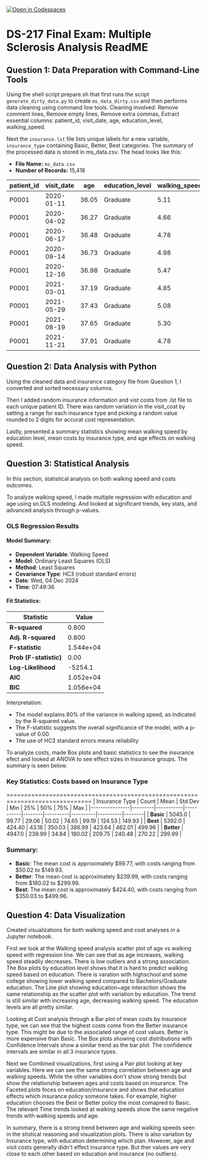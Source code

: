 [![Open in Codespaces](https://classroom.github.com/assets/launch-codespace-2972f46106e565e64193e422d61a12cf1da4916b45550586e14ef0a7c637dd04.svg)](https://classroom.github.com/open-in-codespaces?assignment_repo_id=16988355)

# DS-217 Final Exam: Multiple Sclerosis Analysis ReadME


## Question 1: Data Preparation with Command-Line Tools 

Using the shell script prepare.sh that first runs the script `generate_dirty_data.py` to create `ms_data_dirty.csv` and then performs data cleaning using command line tools.
Cleaning involved: Remove comment lines, Remove empty lines, Remove extra commas, Extract essential columns: patient_id, visit_date, age, education_level, walking_speed.

Next the `insurance.lst` file lists unique labels for a new variable, `insurance_type` containing Basic, Better, Best categories.
The summary of the processed data is stored in ms_data.csv. The head looks like this:
- **File Name:** `ms_data.csv`  
- **Number of Records:** 15,418  

| patient_id | visit_date  | age   | education_level | walking_speed |
|------------|-------------|-------|-----------------|---------------|
| P0001      | 2020-01-11  | 36.05 | Graduate        | 5.11          |
| P0001      | 2020-04-02  | 36.27 | Graduate        | 4.66          |
| P0001      | 2020-06-17  | 36.48 | Graduate        | 4.78          |
| P0001      | 2020-09-14  | 36.73 | Graduate        | 4.98          |
| P0001      | 2020-12-16  | 36.98 | Graduate        | 5.47          |
| P0001      | 2021-03-01  | 37.19 | Graduate        | 4.85          |
| P0001      | 2021-05-29  | 37.43 | Graduate        | 5.08          |
| P0001      | 2021-08-19  | 37.65 | Graduate        | 5.30          |
| P0001      | 2021-11-21  | 37.91 | Graduate        | 4.78          |


## Question 2: Data Analysis with Python 
Using the cleaned data and insurance category file from Question 1, I converted and sorted necessary columns.

Then I added random insurance information and vist costs from .lst file to each unique patient ID. There was random variation in the visit_cost by setting a range for each insurance type and picking a random value rounded to 2 digits for accurat cost representation.

Lastly, presented a summary statistics showing mean walking speed by education level, mean costs by insurance type, and age effects on walking speed.


## Question 3: Statistical Analysis
In this section, statistical analysis on both walking speed and costs outcomes.

To analyze walking speed, I made multiple regression with education and age using sn.OLS modeling. And looked at significant trends, key stats, and advanced analysis through p-values.

### OLS Regression Results

#### Model Summary:
- **Dependent Variable**: Walking Speed
- **Model**: Ordinary Least Squares (OLS)
- **Method**: Least Squares
- **Covariance Type**: HC3 (robust standard errors)
- **Date**: Wed, 04 Dec 2024
- **Time**: 07:49:36          

#### Fit Statistics:
| Statistic              | Value        |
|-------------------------|--------------|
| **R-squared**          | 0.800        |
| **Adj. R-squared**     | 0.800        |
| **F-statistic**        | 1.544e+04    |
| **Prob (F-statistic)** | 0.00         |
| **Log-Likelihood**     | -5254.1      |
| **AIC**                | 1.052e+04    |
| **BIC**                | 1.056e+04    |

Interpretation:
- The model explains 80% of the variance in walking speed, as indicated by the R-squared value.
- The F-statistic suggests the overall significance of the model, with a p-value of 0.00.
- The use of HC3 standard errors means reliability 


To analyze costs, made Box plots and basic statistics to see the insurance efect and looked at ANOVA to see effect sizes in insurance groups. The summary is seen below.

### Key Statistics: Costs based on Insurance Type
==============================================================================
| Insurance Type | Count   | Mean      | Std Dev   | Min    | 25%      | 50%      | 75%      | Max    |
|----------------|---------|-----------|-----------|--------|----------|----------|----------|--------|
| **Basic**      | 5045.0  | 99.77     | 29.06     | 50.02  | 74.65    | 99.19    | 124.53   | 149.93 |
| **Best**       | 5392.0  | 424.40    | 43.18     | 350.03 | 386.99   | 423.64   | 462.01   | 499.96 |
| **Better**     | 4947.0  | 239.99    | 34.84     | 180.02 | 209.75   | 240.48   | 270.22   | 299.99 |

### Summary:
- **Basic**: The mean cost is approximately $99.77, with costs ranging from $50.02 to $149.93.
- **Better**: The mean cost is approximately $239.99, with costs ranging from $180.02 to $299.99.
- **Best**: The mean cost is approximately $424.40, with costs ranging from $350.03 to $499.96.


## Question 4: Data Visualization
Created visualizations for both walking speed and cost analyses in a Jupyter notebook.

First we look at the Walking speed analysis scatter plot of age vs walking speed with regression line. We can see that as age increases, walking speed steadily decreases. There is low outliers and a strong association.
The Box plots by education level shows that it is hard to predict walking speed based on education. There is varation with highschool and some college showing lower walking speed compared to Bachelors/Graduate education.
The Line plot showing education~age interaction shows the same relationship as the scatter plot with variation by education. The trend is still similar with increasing age, decreasing walking speed. The education levels are all pretty similar. 

Looking at Cost analysis through a Bar plot of mean costs by insurance type, we can see that the highest costs come from the Better insurance type. This might be due to the associated range of cost values. Better is more expensive than Basic.
The Box plots showing cost distributions with Confidence Intervals show a similar trend as the bar plot. The confidence intervals are similar in all 3 insurance types.

Next we Combined visualizations, first using a  Pair plot looking at key variables. Here we can see the same strong correlation between age and walking speeds. While the other variables don't show strong trends but show the relationship between ages and costs based on insurance.
The Faceted plots foces on education/insurance and shows that education effects which insurance policy someone takes. For example, higher education chooses the Best or Better policy the most comapred to Basic.
The relevant Time trends looked at walking speeds show the same negative trends with walking speeds and age.

In summary, there is a strong trend between age and walking speeds seen in the stistical reasoning and visualization plots. There is also variation by Insurance type, with education determining which plan. However, age and visit costs generally didn't effect insurance type. But ther values are very close to each other based on education and insurance (no outliers).
